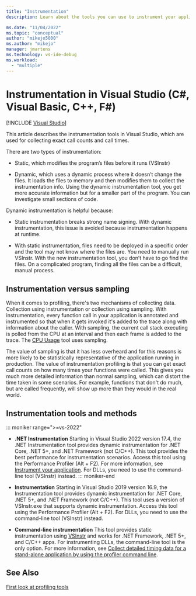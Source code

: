 ```yaml
---
title: "Instrumentation"
description: Learn about the tools you can use to instrument your applications.

ms.date: "11/04/2022"
ms.topic: "conceptual"
author: "mikejo5000"
ms.author: "mikejo"
manager: jmartens
ms.technology: vs-ide-debug
ms.workload:
  - "multiple"
---
```


# Instrumentation in Visual Studio (C#, Visual Basic, C++, F#)

 [!INCLUDE [Visual Studio](~/includes/applies-to-version/vs-windows-only.md)]

This article describes the instrumentation tools in Visual Studio, which are used for collecting exact call counts and call times.

There are two types of instrumentation:

- Static, which modifies the program’s files before it runs (VSInstr)

- Dynamic, which uses a dynamic process where it doesn’t change the files. It loads the files to memory and then modifies them to collect the instrumentation info. Using the dynamic instrumentation tool, you get more accurate information but for a smaller part of the program. You can investigate small sections of code.

Dynamic instrumentation is helpful because:

- Static instrumentation breaks strong name signing. With dynamic instrumentation, this issue is avoided because instrumentation happens at runtime.

- With static instrumentation, files need to be deployed in a specific order and the tool may not know where the files are. You need to manually run VSInstr. With the new instrumentation tool, you don’t have to go find the files. On a complicated program, finding all the files can be a difficult, manual process.

## Instrumentation versus sampling

When it comes to profiling, there's two mechanisms of collecting data. Collection using instrumentation or collection using sampling. With instrumentation, every function call in your application is annotated and instrumented so that when it gets invoked it's added to the trace along with information about the caller. With sampling, the current call stack executing is polled from the CPU at an interval and then each frame is added to the trace. The [CPU Usage](../profiling/cpu-usage.md) tool uses sampling.

The value of sampling is that it has less overheard and for this reasons is more likely to be statistically representative of the application running in production. The value of instrumentation profiling is that you can get exact call counts on how many times your functions were called. This gives you much more detailed information than normal sampling, which can distort the time taken in some scenarios. For example, functions that don't do much, but are called frequently, will show up more than they would in the real world.

## Instrumentation tools and methods

::: moniker range=">=vs-2022"

- **.NET Instrumentation** Starting in Visual Studio 2022 version 17.4, the .NET Instrumentation tool provides dynamic instrumentation for .NET Core, .NET 5+, and .NET Framework (not C/C++). This tool provides the best performance for instrumentation scenarios. Access this tool using the Performance Profiler (Alt + F2). For more information, see [Instrument your application](../profiling/instrument-your-application.md). For DLLs, you need to use the command-line tool (VSInstr) instead.
::: moniker-end

- **Instrumentation** Starting in Visual Studio 2019 version 16.9, the Instrumentation tool provides dynamic instrumentation for .NET Core, .NET 5+, and .NET Framework (not C/C++). This tool uses a version of VSInstr.exe that supports dynamic instrumentation. Access this tool using the Performance Profiler (Alt + F2). For DLLs, you need to use the command-line tool (VSInstr) instead.

- **Command-line instrumentation** This tool provides static instrumentation using [VSInstr](../profiling/vsinstr.md) and works for .NET Framework, .NET 5+, and C/C++ apps. For instrumenting DLLs, the command-line tool is the only option. For more information, see [Collect detailed timing data for a stand-alone application by using the profiler command line](../profiling/collecting-detailed-timing-data-for-a-stand-alone-application.md).

## See Also

[First look at profiling tools](../profiling/profiling-feature-tour.md)

